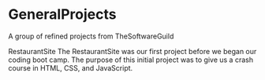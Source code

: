 # GeneralProjects
A group of refined projects from TheSoftwareGuild

RestaurantSite
The RestaurantSite was our first project before we began our coding boot camp.
The purpose of this initial project was to give us a crash course in HTML, CSS,
and JavaScript.


